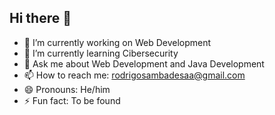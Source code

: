 ## Hi there 👋

- 🔭 I’m currently working on Web Development
- 🌱 I’m currently learning Cibersecurity
- 💬 Ask me about Web Development and Java Development
- 📫 How to reach me: rodrigosambadesaa@gmail.com
- 😄 Pronouns: He/him
- ⚡ Fun fact: To be found
